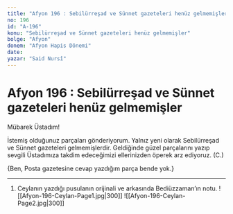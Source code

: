 ```yaml
---
title: "Afyon 196 : Sebilürreşad ve Sünnet gazeteleri henüz gelmemişler"
no: 196
id: "A-196"
konu: "Sebilürreşad ve Sünnet gazeteleri henüz gelmemişler"
bolge: "Afyon"
donem: "Afyon Hapis Dönemi"
date: 
yazar: "Said Nursî"
---
```


# Afyon 196 : Sebilürreşad ve Sünnet gazeteleri henüz gelmemişler

Mübarek Üstadım!

İstemiş olduğunuz parçaları gönderiyorum. Yalnız yeni olarak Sebilürreşad ve Sünnet gazeteleri gelmemişlerdir. Geldiğinde güzel parçalarını yazıp sevgili Üstadımıza takdim edeceğimizi ellerinizden öperek arz ediyoruz. (C.)

{Ben, Posta gazetesine cevap yazdığım parça bende yok.}

***

1. Ceylanın yazdığı pusulanın orijinali ve arkasında Bediüzzaman’ın notu.
![[Afyon-196-Ceylan-Page1.jpg|300]]
![[Afyon-196-Ceylan-Page2.jpg|300]]

